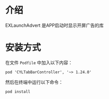 # 介绍
EXLaunchAdvert 是APP启动时显示开屏广告的库



# 安装方式

  在文件 `Podfile` 中加入以下内容：
 ```
 pod 'CYLTabBarController', '~> 1.24.0'
 ``` 
  然后在终端中运行以下命令：
 ```
 pod install
 ```
